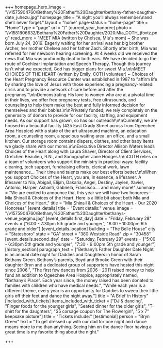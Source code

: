 +++
homepage_hero_image = "/v1575904760/Bethany%20Father%20Daughter/bethany-father-daugther-date_juhezu.jpg"
homepage_title = "A night you’ll always remember\nand she’ll never forget."
layout = "home"
page-status = "home-page"
title = "Home"
type = "page"
url = "/"
[current_year_honoree]
photo = "/v1581806632/Bethany%20Father%20Daughter/2020.Mia_COTH_jfovtz.png"
read_more = "MEET MIA (written by Chelsea, Mia's mom) ~ She was born July 24, 2019. Eagerly waiting for her arrival was her big brother Archer, her mother Chelsea and her father Zach. Shortly after birth, Mia was referred for her newborn hearing screening. At 4 weeks old we received the news that Mia was profoundly deaf in both ears. We have decided to go the route of Cochlear Implantation and Speech Therapy. Though this journey isn't what we expected, God has bigger plans for sweet Mia.\n\nMEET CHOICES OF THE HEART (written by Emily, COTH volunteer) ~ Choices of the Heart Pregnancy Resource Center was established in 1987 to \"affirm life by sharing the love of Jesus with those experiencing a pregnancy-related crisis and to provide a network of care before and after the pregnancy.\"\n\nDemonstrating His love to women who are at a pivotal time in their lives, we offer free pregnancy tests, free ultrasounds, and counseling to help them make the best and fully informed decision for themselves and their babies.\n\nPrivately funded, we rely completely on the generosity of donors to provide for our facility, staffing, and equipment needs. As our support has grown, so has our outreach!\n\nCurrently, we are housed in a beautiful facility (425 East Grady Street across from Ogeechee Area Hospice) with a state of the art ultrasound machine, an education room, a counseling room, a spacious waiting area, an office, and a small kitchen. Our storage room contains diapers, clothes, and other baby items we gladly share with our moms.\n\nExecutive Director Allison Waters leads Choices of the Heart along with Laura Shaver, Director of Client Services, Gretchen Beaulieu, R.N., and Sonographer Jane Hodges.\n\nCOTH relies on a team of volunteers who support the ministry in practical ways: facility cleaning, tech support, fundraising efforts, clerical work, lawn maintenance... Their time and talents make our best efforts better.\n\nWhen you support Choices of the Heart, you are, in essence, a lifesaver. A lifesaver to Nia, Abigail, Elijah, Dakaria, Angel, Destiny, Jaylen, Xavier, Antonio, Harper, Ashanti, Gabriela, Francisco.... and many more!"
summary = "We are excited to announce that this year we will have two honorees—Mia Shinall & Choices of the Heart. Here is a little bit about both Mia and Choices of the Heart."
title = "Mia Shinall & Choices of the Heart - Our 2020 Honorees"
[event_details]
title = "Event details:"
venue_image = "/v1575904760/Bethany%20Father%20Daughter/bethanys-venue_yqegmu.jpg"
[event_details.first_day]
date = "Friday, February 28"
events = ["6:00 - 7:30pm 5th grade and younger", "8:00 - 10:00pm 6th grade and older"]
[event_details.location]
building = "The Belle House"
city = "Statesboro"
state = "GA"
street = "380 Westside Road"
zip = "30458"
[event_details.second_day]
date = "Saturday, February 29"
events = ["5:00 - 6:30pm 5th grade and younger", "7:30 - 9:00pm 5th grade and younger"]
[history_section]
paragraph_text = ["Bethany’s Father Daughter Date Night is an annual date night for Daddies and Daughters in honor of Sarah Bethany Green. Bethany’s parents, Boyd and Brooke Green with their daughter Bryn and a dedicated group of supporters have hosted this night since 2006.", "The first few dances from 2006 - 2011 raised money to help fund an addition to Ogeechee Area Hospice, appropriately named, “Bethany’s Place”.  Each year since, the money raised has been donated to families with children who have medical needs.", "While each year is a different theme, every year is an opportunity for Daddies to sweep their little girls off their feet and dance the night away."]
title = "A Brief \n History"
[included_with_tickets]
items_included_with_ticket = ["DJ & dancing", "Finger foods for the younger girls", "Seated dinner for the older girls", "T-shirt for the daughters", "$5 corsage coupon for The Flowergirl", "5 x 7” keepsake picture"]
title = "Tickets include:"
[testimonial]
person = "Bryn Green"
text = "To get dressed up with our dad for one night and dance means more to me than anything. Seeing him on the dance floor having a great time is my favorite thing about the night."

+++
